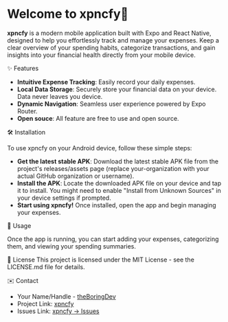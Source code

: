# Welcome to xpncfy👋

**xpncfy** is a modern mobile application built with Expo and React Native, designed to help you effortlessly track and manage your expenses. Keep a clear overview of your spending habits, categorize transactions, and gain insights into your financial health directly from your mobile device.

✨ Features

- **Intuitive Expense Tracking**: Easily record your daily expenses.
- **Local Data Storage**: Securely store your financial data on your device. Data never leaves you device.
- **Dynamic Navigation**: Seamless user experience powered by Expo Router.
- **Open souce**: All feature are free to use and open source.

🛠️ Installation

To use xpncfy on your Android device, follow these simple steps:

- **Get the latest stable APK**: Download the latest stable APK file from the project's releases/assets page (replace your-organization with your actual GitHub organization or username).
- **Install the APK**: Locate the downloaded APK file on your device and tap it to install. You might need to enable "Install from Unknown Sources" in your device settings if prompted.
- **Start using xpncfy!** Once installed, open the app and begin managing your expenses.

📱 Usage

Once the app is running, you can start adding your expenses, categorizing them, and viewing your spending summaries.

📄 License
This project is licensed under the MIT License - see the LICENSE.md file for details.

✉️ Contact

- Your Name/Handle - [theBoringDev](https://github.com/rawat-shashank/)
- Project Link: [xpncfy](https://github.com/rawat-shashank/expensify)
- Issues Link: [xpncfy -> Issues](https://github.com/rawat-shashank/expensify/issues)
